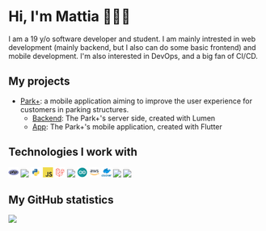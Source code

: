 # Hi, I'm Mattia 👨🏻‍💻

I am a 19 y/o software developer and student. I am mainly intrested in web development (mainly backend, but I also can do some basic frontend) and mobile development.
I'm also interested in DevOps, and a big fan of CI/CD.


## My projects
* [Park+](https://github.com/Park-Plus): a mobile application aiming to improve the user experience for customers in parking structures.
    - [Backend](https://github.com/Park-Plus/backend): The Park+'s server side, created with Lumen
    - [App](https://github.com/Park-Plus/app): The Park+'s mobile application, created with Flutter



## Technologies I work with

<p align="left">
<img height="20" src="https://raw.githubusercontent.com/github/explore/ccc16358ac4530c6a69b1b80c7223cd2744dea83/topics/php/php.png">
<img height="20" src="https://seeklogo.com/images/D/dart-logo-FDA1939EC4-seeklogo.com.png">
<img height="20" src="https://raw.githubusercontent.com/github/explore/80688e429a7d4ef2fca1e82350fe8e3517d3494d/topics/python/python.png">
<img height="20" src="https://raw.githubusercontent.com/github/explore/80688e429a7d4ef2fca1e82350fe8e3517d3494d/topics/javascript/javascript.png">
<img height="20" src="https://raw.githubusercontent.com/github/explore/56a826d05cf762b2b50ecbe7d492a839b04f3fbf/topics/laravel/laravel.png">
<img height="20" src="https://cdn.iconscout.com/icon/free/png-256/flutter-2038877-1720090.png">
<img height="20" src="https://raw.githubusercontent.com/github/explore/80688e429a7d4ef2fca1e82350fe8e3517d3494d/topics/arduino/arduino.png">
<img height="20" src="https://raw.githubusercontent.com/github/explore/fbceb94436312b6dacde68d122a5b9c7d11f9524/topics/aws/aws.png">
<img height="20" src="https://raw.githubusercontent.com/github/explore/80688e429a7d4ef2fca1e82350fe8e3517d3494d/topics/docker/docker.png">
<img height="20" src="https://download.logo.wine/logo/MySQL/MySQL-Logo.wine.png">
<img height="20" src="https://git-scm.com/images/logos/downloads/Git-Icon-1788C.png">
</p>


## My GitHub statistics
<img src="https://github-readme-stats.vercel.app/api?username=MattiaEffendi&count_private=true&show_icons=true&hide_title=true&theme=dark">
